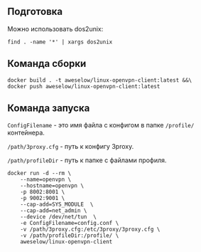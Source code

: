 ## Подготовка

Можно использовать dos2unix:

```
find . -name '*' | xargs dos2unix
```


## Команда сборки

```
docker build . -t aweselow/linux-openvpn-client:latest &&\
docker push aweselow/linux-openvpn-client:latest
```

## Команда запуска

`ConfigFilename` - это имя файла с конфигом в папке `/profile/` контейнера.

`/path/3proxy.cfg` - путь к конфигу 3proxy.

`/path/profileDir` - путь к папке с файлами профиля.

```
docker run -d --rm \
    --name=openvpn \
	--hostname=openvpn \
	-p 8002:8001 \
	-p 9002:9001 \
	--cap-add=SYS_MODULE  \
	--cap-add=net_admin \
	--device /dev/net/tun  \
	-e ConfigFilename=config.conf \
	-v /path/3proxy.cfg:/etc/3proxy/3proxy.cfg \
	-v /path/profileDir:/profile/ \
	aweselow/linux-openvpn-client
```